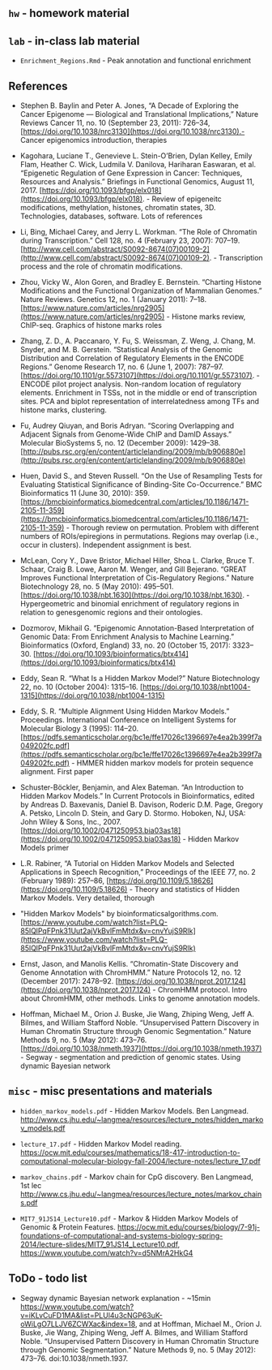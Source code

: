 ## `hw` - homework material

## `lab` - in-class lab material

- `Enrichment_Regions.Rmd` - Peak annotation and functional enrichment

## References

- Stephen B. Baylin and Peter A. Jones, “A Decade of Exploring the Cancer Epigenome — Biological and Translational Implications,” Nature Reviews Cancer 11, no. 10 (September 23, 2011): 726–34, [https://doi.org/10.1038/nrc3130](https://doi.org/10.1038/nrc3130).- Cancer epigenomics introduction, therapies

- Kagohara, Luciane T., Genevieve L. Stein-O’Brien, Dylan Kelley, Emily Flam, Heather C. Wick, Ludmila V. Danilova, Hariharan Easwaran, et al. “Epigenetic Regulation of Gene Expression in Cancer: Techniques, Resources and Analysis.” Briefings in Functional Genomics, August 11, 2017. [https://doi.org/10.1093/bfgp/elx018](https://doi.org/10.1093/bfgp/elx018). - Review of epigeneitc modifications, methylation, histones, chromatin states, 3D. Technologies, databases, software. Lots of references

- Li, Bing, Michael Carey, and Jerry L. Workman. “The Role of Chromatin during Transcription.” Cell 128, no. 4 (February 23, 2007): 707–19. [http://www.cell.com/abstract/S0092-8674(07)00109-2](http://www.cell.com/abstract/S0092-8674(07)00109-2). - Transcription process and the role of chromatin modifications. 

- Zhou, Vicky W., Alon Goren, and Bradley E. Bernstein. “Charting Histone Modifications and the Functional Organization of Mammalian Genomes.” Nature Reviews. Genetics 12, no. 1 (January 2011): 7–18. [https://www.nature.com/articles/nrg2905](https://www.nature.com/articles/nrg2905) - Histone marks review, ChIP-seq. Graphics of histone marks roles

- Zhang, Z. D., A. Paccanaro, Y. Fu, S. Weissman, Z. Weng, J. Chang, M. Snyder, and M. B. Gerstein. “Statistical Analysis of the Genomic Distribution and Correlation of Regulatory Elements in the ENCODE Regions.” Genome Research 17, no. 6 (June 1, 2007): 787–97. [https://doi.org/10.1101/gr.5573107](https://doi.org/10.1101/gr.5573107). - ENCODE pilot project analysis. Non-random location of regulatory elements. Enrichment in TSSs, not in the middle or end of transcription sites. PCA and biplot representation of interrelatedness among TFs and histone marks, clustering.

- Fu, Audrey Qiuyan, and Boris Adryan. “Scoring Overlapping and Adjacent Signals from Genome-Wide ChIP and DamID Assays.” Molecular BioSystems 5, no. 12 (December 2009): 1429–38. [http://pubs.rsc.org/en/content/articlelanding/2009/mb/b906880e](http://pubs.rsc.org/en/content/articlelanding/2009/mb/b906880e)

- Huen, David S., and Steven Russell. “On the Use of Resampling Tests for Evaluating Statistical Significance of Binding-Site Co-Occurrence.” BMC Bioinformatics 11 (June 30, 2010): 359. [https://bmcbioinformatics.biomedcentral.com/articles/10.1186/1471-2105-11-359](https://bmcbioinformatics.biomedcentral.com/articles/10.1186/1471-2105-11-359) - Thorough review on permutation. Problem with different numbers of ROIs/epiregions in permutations. Regions may overlap (i.e., occur in clusters). Independent assignment is best.

- McLean, Cory Y., Dave Bristor, Michael Hiller, Shoa L. Clarke, Bruce T. Schaar, Craig B. Lowe, Aaron M. Wenger, and Gill Bejerano. “GREAT Improves Functional Interpretation of Cis-Regulatory Regions.” Nature Biotechnology 28, no. 5 (May 2010): 495–501. [https://doi.org/10.1038/nbt.1630](https://doi.org/10.1038/nbt.1630). - Hypergeometric and binomial enrichment of regulatory regions in relation to genesgenomic regions and their ontologies.

- Dozmorov, Mikhail G. “Epigenomic Annotation-Based Interpretation of Genomic Data: From Enrichment Analysis to Machine Learning.” Bioinformatics (Oxford, England) 33, no. 20 (October 15, 2017): 3323–30. [https://doi.org/10.1093/bioinformatics/btx414](https://doi.org/10.1093/bioinformatics/btx414)

- Eddy, Sean R. “What Is a Hidden Markov Model?” Nature Biotechnology 22, no. 10 (October 2004): 1315–16. [https://doi.org/10.1038/nbt1004-1315](https://doi.org/10.1038/nbt1004-1315)

- Eddy, S. R. “Multiple Alignment Using Hidden Markov Models.” Proceedings. International Conference on Intelligent Systems for Molecular Biology 3 (1995): 114–20. [https://pdfs.semanticscholar.org/bc1e/ffe17026c1396697e4ea2b399f7a049202fc.pdf](https://pdfs.semanticscholar.org/bc1e/ffe17026c1396697e4ea2b399f7a049202fc.pdf) - HMMER hidden markov models for protein sequence alignment. First paper

- Schuster-Böckler, Benjamin, and Alex Bateman. “An Introduction to Hidden Markov Models.” In Current Protocols in Bioinformatics, edited by Andreas D. Baxevanis, Daniel B. Davison, Roderic D.M. Page, Gregory A. Petsko, Lincoln D. Stein, and Gary D. Stormo. Hoboken, NJ, USA: John Wiley & Sons, Inc., 2007. [https://doi.org/10.1002/0471250953.bia03as18](https://doi.org/10.1002/0471250953.bia03as18) - Hidden Markov Models primer

- L.R. Rabiner, “A Tutorial on Hidden Markov Models and Selected Applications in Speech Recognition,” Proceedings of the IEEE 77, no. 2 (February 1989): 257–86, [https://doi.org/10.1109/5.18626](https://doi.org/10.1109/5.18626) - Theory and statistics of Hidden Markov Models. Very detailed, thorough

- "Hidden Markov Models" by bioinformaticsalgorithms.com. [https://www.youtube.com/watch?list=PLQ-85lQlPqFPnk31Uut2ajVkBvlFmMtdx&v=cnvYujS9Rlk](https://www.youtube.com/watch?list=PLQ-85lQlPqFPnk31Uut2ajVkBvlFmMtdx&v=cnvYujS9Rlk)

- Ernst, Jason, and Manolis Kellis. “Chromatin-State Discovery and Genome Annotation with ChromHMM.” Nature Protocols 12, no. 12 (December 2017): 2478–92. [https://doi.org/10.1038/nprot.2017.124](https://doi.org/10.1038/nprot.2017.124) - ChromHMM protocol. Intro about ChromHMM, other methods. Links to genome annotation models.

- Hoffman, Michael M., Orion J. Buske, Jie Wang, Zhiping Weng, Jeff A. Bilmes, and William Stafford Noble. “Unsupervised Pattern Discovery in Human Chromatin Structure through Genomic Segmentation.” Nature Methods 9, no. 5 (May 2012): 473–76. [https://doi.org/10.1038/nmeth.1937](https://doi.org/10.1038/nmeth.1937) - Segway - segmentation and prediction of genomic states. Using dynamic Bayesian network


## `misc` - misc presentations and materials

- `hidden_markov_models.pdf` - Hidden Markov Models. Ben Langmead. http://www.cs.jhu.edu/~langmea/resources/lecture_notes/hidden_markov_models.pdf

- `lecture_17.pdf` - Hidden Markov Model reading. https://ocw.mit.edu/courses/mathematics/18-417-introduction-to-computational-molecular-biology-fall-2004/lecture-notes/lecture_17.pdf

- `markov_chains.pdf` - Markov chain for CpG discovery. Ben Langmead, 1st lec http://www.cs.jhu.edu/~langmea/resources/lecture_notes/markov_chains.pdf

- `MIT7_91JS14_Lecture10.pdf` - Markov & Hidden Markov Models of Genomic & Protein Features. https://ocw.mit.edu/courses/biology/7-91j-foundations-of-computational-and-systems-biology-spring-2014/lecture-slides/MIT7_91JS14_Lecture10.pdf, https://www.youtube.com/watch?v=d5NMrA2HkG4

## ToDo - todo list

- Segway dynamic Bayesian network explanation - ~15min https://www.youtube.com/watch?v=iKLvCuFD1MA&list=PLUl4u3cNGP63uK-oWiLgO7LLJV6ZCWXac&index=18, and at Hoffman, Michael M., Orion J. Buske, Jie Wang, Zhiping Weng, Jeff A. Bilmes, and William Stafford Noble. “Unsupervised Pattern Discovery in Human Chromatin Structure through Genomic Segmentation.” Nature Methods 9, no. 5 (May 2012): 473–76. doi:10.1038/nmeth.1937.




